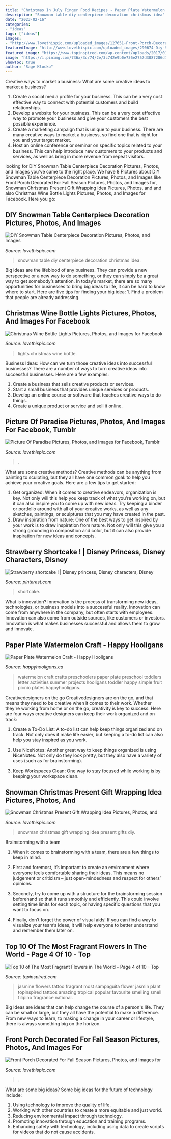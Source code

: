 ```yaml
---
title: "Christmas In July Finger Food Recipes ~ Paper Plate Watermelon Craft"
description: "Snowman table diy centerpiece decoration christmas idea"
date: "2023-02-16"
categories:
- "ideas"
tags: ["ideas"]
images:
- "http://www.lovethispic.com/uploaded_images/127651-Front-Porch-Decorated-For-Fall-Season.jpg"
featuredImage: "http://www.lovethispic.com/uploaded_images/290674-Diy-Snowman-Table-Centerpiece-Decoration.jpg"
featured_image: "https://www.topinspired.com/wp-content/uploads/2017/01/Jasmine.jpg"
image: "https://i.pinimg.com/736x/3c/74/2e/3c742e9b0e736e2757d3087286d1ff58--strawberry-shortcake-strawberries.jpg"
ShowToc: true
author: "Sage Klocko"
---
```



Creative ways to market a business: What are some creative ideas to market a business?
1. Create a social media profile for your business. This can be a very cost effective way to connect with potential customers and build relationships.
2. Develop a website for your business. This can be a very cost effective way to promote your business and give your customers the best possible experience.
3. Create a marketing campaign that is unique to your business. There are many creative ways to market a business, so find one that is right for you and your target market.
4. Host an online conference or seminar on specific topics related to your business. This can help introduce new customers to your products and services, as well as bring in more revenue from repeat visitors.

	

		
looking for DIY Snowman Table Centerpiece Decoration Pictures, Photos, and Images you've came to the right place. We have 8 Pictures about DIY Snowman Table Centerpiece Decoration Pictures, Photos, and Images like Front Porch Decorated For Fall Season Pictures, Photos, and Images for, Snowman Christmas Present Gift Wrapping Idea Pictures, Photos, and and also Christmas Wine Bottle Lights Pictures, Photos, and Images for Facebook. Here you go:
		
    
## DIY Snowman Table Centerpiece Decoration Pictures, Photos, And Images

<img loading=lazy src="http://www.lovethispic.com/uploaded_images/290674-Diy-Snowman-Table-Centerpiece-Decoration.jpg" onerror="this.onerror=null;this.src='https://tse3.mm.bing.net/th?id=OIP.LQy2Q3oRmg_Ok7P4NZHIAwHaJ4&amp;pid=15.1';" alt="DIY Snowman Table Centerpiece Decoration Pictures, Photos, and Images">

_Source: lovethispic.com_

>snowman table diy centerpiece decoration christmas idea. 

	

Big ideas are the lifeblood of any business. They can provide a new perspective or a new way to do something, or they can simply be a great way to get somebody’s attention. In today’s market, there are so many opportunities for businesses to bring big ideas to life, it can be hard to know where to start. Here are five tips for finding your big idea: 1. Find a problem that people are already addressing.

    
## Christmas Wine Bottle Lights Pictures, Photos, And Images For Facebook

<img loading=lazy src="http://www.lovethispic.com/uploaded_images/147392-Christmas-Wine-Bottle-Lights.jpg?1" onerror="this.onerror=null;this.src='https://tse4.mm.bing.net/th?id=OIP.UrPrdq5t09EsN1To8lqMsQHaLH&amp;pid=15.1';" alt="Christmas Wine Bottle Lights Pictures, Photos, and Images for Facebook">

_Source: lovethispic.com_

>lights christmas wine bottle. 

	

Business Ideas: How can we turn those creative ideas into successful businesses?
There are a number of ways to turn creative ideas into successful businesses. Here are a few examples: 
1. Create a business that sells creative products or services.
2. Start a small business that provides unique services or products.
3. Develop an online course or software that teaches creative ways to do things. 
4. Create a unique product or service and sell it online.

    
## Picture Of Paradise Pictures, Photos, And Images For Facebook, Tumblr

<img loading=lazy src="http://www.lovethispic.com/uploaded_images/94524-Picture-Of-Paradise.png" onerror="this.onerror=null;this.src='https://tse4.mm.bing.net/th?id=OIP.klazNd0D_ee9GmWwRAbbBwHaLG&amp;pid=15.1';" alt="Picture Of Paradise Pictures, Photos, and Images for Facebook, Tumblr">

_Source: lovethispic.com_

>. 

	

What are some creative methods?
Creative methods can be anything from painting to sculpting, but they all have one common goal: to help you achieve your creative goals. Here are a few tips to get started: 
1. Get organized: When it comes to creative endeavors, organization is key. Not only will this help you keep track of what you’re working on, but it can also inspire you to come up with new ideas. Try keeping a binder or portfolio around with all of your creative works, as well as any sketches, paintings, or sculptures that you may have created in the past. 
2. Draw inspiration from nature: One of the best ways to get inspired by your work is to draw inspiration from nature. Not only will this give you a strong grounding in composition and color, but it can also provide inspiration for new ideas and concepts.

    
## Strawberry Shortcake ! | Disney Princess, Disney Characters, Disney

<img loading=lazy src="https://i.pinimg.com/736x/3c/74/2e/3c742e9b0e736e2757d3087286d1ff58--strawberry-shortcake-strawberries.jpg" onerror="this.onerror=null;this.src='https://tse1.mm.bing.net/th?id=OIP.qB9CPKHqwL_hAQPbIDgVtgHaJ3&amp;pid=15.1';" alt="Strawberry shortcake ! | Disney princess, Disney characters, Disney">

_Source: pinterest.com_

>shortcake. 

	

What is innovation?
Innovation is the process of transforming new ideas, technologies, or business models into a successful reality. Innovation can come from anywhere in the company, but often starts with employees. Innovation can also come from outside sources, like customers or investors. Innovation is what makes businesses successful and allows them to grow and innovate.

    
## Paper Plate Watermelon Craft - Happy Hooligans

<img loading=lazy src="https://happyhooligans.ca/wp-content/uploads/2016/03/Paper-Plate-Watermelon-Letter-W-Craft-for-preschoolers-and-toddlers-Happy-Hooligans-copy.jpg" onerror="this.onerror=null;this.src='https://tse2.mm.bing.net/th?id=OIP.dNMM_F_lNLm-6dyDsNqspgAAAA&amp;pid=15.1';" alt="Paper Plate Watermelon Craft - Happy Hooligans">

_Source: happyhooligans.ca_

>watermelon craft crafts preschoolers paper plate preschool toddlers letter activities summer projects hooligans toddler happy simple fruit picnic plates happyhooligans. 

	

Creativedesigners on the go
Creativedesigners are on the go, and that means they need to be creative when it comes to their work. Whether they're working from home or on the go, creativity is key to success. Here are four ways creative designers can keep their work organized and on track:
1. Create a To-Do List: A to-do list can help keep things organized and on track. Not only does it make life easier, but keeping a to-do list can also help you stay inspired as you work.

2. Use NiceNotes: Another great way to keep things organized is using NiceNotes. Not only do they look pretty, but they also have a variety of uses (such as for brainstorming).

3. Keep Workspaces Clean: One way to stay focused while working is by keeping your workspace clean.

    
## Snowman Christmas Present Gift Wrapping Idea Pictures, Photos, And

<img loading=lazy src="http://www.lovethispic.com/uploaded_images/343161-Snowman-Christmas-Present-Gift-Wrapping-Idea.jpg" onerror="this.onerror=null;this.src='https://tse3.mm.bing.net/th?id=OIP.GysY8ZRpcCtuQ5U920lKRgHaMR&amp;pid=15.1';" alt="Snowman Christmas Present Gift Wrapping Idea Pictures, Photos, and">

_Source: lovethispic.com_

>snowman christmas gift wrapping idea present gifts diy. 

	

Brainstorming with a team
1. When it comes to brainstorming with a team, there are a few things to keep in mind.
2. First and foremost, it’s important to create an environment where everyone feels comfortable sharing their ideas. This means no judgement or criticism – just open-mindedness and respect for others’ opinions.

3. Secondly, try to come up with a structure for the brainstorming session beforehand so that it runs smoothly and efficiently. This could involve setting time limits for each topic, or having specific questions that you want to focus on.

4. Finally, don’t forget the power of visual aids! If you can find a way to visualize your team’s ideas, it will help everyone to better understand and remember them later on.

    
## Top 10 Of The Most Fragrant Flowers In The World - Page 4 Of 10 - Top

<img loading=lazy src="https://www.topinspired.com/wp-content/uploads/2017/01/Jasmine.jpg" onerror="this.onerror=null;this.src='https://tse1.mm.bing.net/th?id=OIP._Y-zwaZMxLbDmN8YM3JklwHaJ3&amp;pid=15.1';" alt="Top 10 of The Most Fragrant Flowers in The World - Page 4 of 10 - Top">

_Source: topinspired.com_

>jasmine flowers tattoo fragrant most sampaguita flower jasmin plant topinspired tattoos amazing tropical popular favourite smelling smell filipino fragrance national. 

	

Big Ideas are ideas that can help change the course of a person's life. They can be small or large, but they all have the potential to make a difference. From new ways to learn, to making a change in your career or lifestyle, there is always something big on the horizon.

    
## Front Porch Decorated For Fall Season Pictures, Photos, And Images For

<img loading=lazy src="http://www.lovethispic.com/uploaded_images/127651-Front-Porch-Decorated-For-Fall-Season.jpg" onerror="this.onerror=null;this.src='https://tse1.mm.bing.net/th?id=OIP.qHiyXjl-Hwb6CUvd1icqQgHaLG&amp;pid=15.1';" alt="Front Porch Decorated For Fall Season Pictures, Photos, and Images for">

_Source: lovethispic.com_

>. 

	

What are some big ideas?
Some big ideas for the future of technology include: 
1. Using technology to improve the quality of life. 
2. Working with other countries to create a more equitable and just world. 
3. Reducing environmental impact through technology. 
4. Promoting innovation through education and training programs. 
5. Enhancing safety with technology, including using data to create scripts for videos that do not cause accidents.

